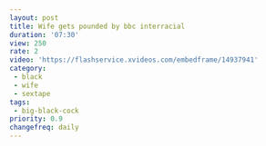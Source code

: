```yaml
---
layout: post
title: Wife gets pounded by bbc interracial
duration: '07:30'
view: 250
rate: 2
video: 'https://flashservice.xvideos.com/embedframe/14937941'
category: 
 - black
 - wife
 - sextape
tags: 
 - big-black-cock
priority: 0.9
changefreq: daily
---
```

